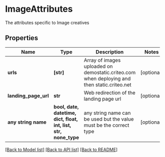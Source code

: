 # ImageAttributes

The attributes specific to Image creatives

## Properties
Name | Type | Description | Notes
------------ | ------------- | ------------- | -------------
**urls** | **[str]** | Array of images uploaded on demostatic.criteo.com when deploying and then static.criteo.net | [optional] 
**landing_page_url** | **str** | Web redirection of the landing page url | [optional] 
**any string name** | **bool, date, datetime, dict, float, int, list, str, none_type** | any string name can be used but the value must be the correct type | [optional]

[[Back to Model list]](../README.md#documentation-for-models) [[Back to API list]](../README.md#documentation-for-api-endpoints) [[Back to README]](../README.md)


